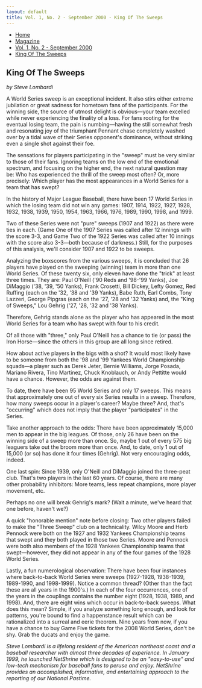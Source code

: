 ```yaml
---
layout: default
title: Vol. 1, No. 2 - September 2000 - King Of The Sweeps
---
```

<nav class="breadcrumb" aria-label="breadcrumbs">
  <ul>
    <li><a href="{{ site.url }}{{ site.baseurl }}">Home</a></li>
    <li><a href="../magazine-home.html">Magazine</a></li>
    <li><a href="bi_vol_1_no_2_home.html">Vol. 1, No. 2 - September 2000</a></li>
    <li class="is-active"><a href="#" aria-current="page">King Of The Sweeps</a></li>
  </ul>
</nav>

<section class="storycontent">
  <h1>King Of The Sweeps</h1>
  <p><em>by Steve Lombardi</em></p>

  <p>
    A World Series sweep is an exceptional incident.  It also stirs either extreme jubilation or great sadness for hometown fans of the participants.  For the winning side, the source of utmost delight is obvious&mdash;your team excelled while never experiencing the finality of a loss.  For fans rooting for the eventual losing team, the pain is numbing&mdash;having the still somewhat fresh and resonating joy of the triumphant Pennant chase completely washed over by a tidal wave of their Series opponent's dominance, without striking even a single shot against their foe.
  </p>

  <p>
    The sensations for players participating in the "sweep" must be very similar to those of their fans.  Ignoring teams on the low end of the emotional spectrum, and focusing on the higher end, the next natural question may be:  Who has experienced the thrill of the sweep most often?  Or, more precisely:  Which player has the most appearances in a World Series for a team that has swept?
  </p>

  <p>
    In the history of Major League Baseball, there have been 17 World Series in which the losing team did not win any games:  1907, 1914, 1922, 1927, 1928, 1932, 1938, 1939, 1950, 1954, 1963, 1966, 1976, 1989, 1990, 1998, and 1999.
  </p>

  <p>
    Two of these Series were not "pure" sweeps (1907 and 1922) as there were ties in each.  (Game One of the 1907 Series was called after 12 innings with the score 3-3, and Game Two of the 1922 Series was called after 10 innings with the score also 3-3&mdash;both because of darkness.)  Still, for the purposes of this analysis, we'll consider 1907 and 1922 to be sweeps.
  </p>

  <p>
    Analyzing the boxscores from the various sweeps, it is concluded that 26 players have played on the sweeping (winning) team in more than one World Series.  Of these twenty six, only eleven have done the "trick" at least three times.  They are:  Paul O'Neill ('90 Reds and '98-'99 Yanks), Joe DiMaggio ('38, '39, '50 Yanks), Frank Crosetti, Bill Dickey, Lefty Gomez, Red Ruffing (each on the '32, '38 and '39 Yanks), Babe Ruth, Earl Combs, Tony Lazzeri, George Pipgras (each on the '27, '28 and '32 Yanks) and, the "King of Sweeps," Lou Gehrig ('27, '28, '32 and '38 Yanks).
  </p>

  <p>
    Therefore, Gehrig stands alone as the player who has appeared in the most World Series for a team who has swept with four to his credit.  
  </p>

  <p>
    Of all those with "three," only Paul O'Neill has a chance to tie (or pass) the Iron Horse&mdash;since the others in this group are all long since retired.
  </p>

  <p>
    How about active players in the bigs with a shot?  It would most likely have to be someone from both the '98 and '99 Yankees World Championship squads&mdash;a player such as Derek Jeter, Bernie Williams, Jorge Posada, Mariano Rivera, Tino Martinez, Chuck Knoblauch, or Andy Pettitte would have a chance.  However, the odds are against them.
  </p>

  <p>
    To date, there have been 95 World Series and only 17 sweeps.  This means that approximately one out of every six Series results in a sweep.  Therefore, how many sweeps occur in a player's career?  Maybe three?  And, that's "occurring" which does not imply that the player "participates" in the Series.
  </p>

  <p>
    Take another approach to the odds:  There have been approximately 15,000 men to appear in the big leagues.  Of those, only 26 have been on the winning side of a sweep more than once.  So, maybe 1 out of every 575 big leaguers take out the broom more than once.  And, to date, only 1 out of 15,000 (or so) has done it four times (Gehrig).  Not very encouraging odds, indeed.
  </p>

  <p>
    One last spin:  Since 1939, only O'Neill and DiMaggio joined the three-peat club.  That's two players in the last 60 years.  Of course, there are many other probability inhibitors:  More teams, less repeat champions, more player movement, etc.
  </p>

  <p>
    Perhaps no one will break Gehrig's mark?  (Wait a minute, we've heard that one before, haven't we?)
  </p>

  <p>
    A quick "honorable mention" note before closing:  Two other players failed to make the "Three Sweep" club on a technicality.  Wilcy Moore and Herb Pennock were both on the 1927 and 1932 Yankees Championship teams that swept and they both played in those two Series.  Moore and Pennock were both also members of the 1928 Yankees Championship teams that swept&mdash;however, they did not appear in any of the four games of the 1928 World Series.
  </p>

  <p>
    Lastly, a fun numerological observation:  There have been four instances where back-to-back World Series were sweeps (1927-1928, 1938-1939, 1989-1990, and 1998-1999).  Notice a common thread?  (Other than the fact these are all years in the 1900's.)  In each of the four occurrences, one of the years in the couplings contains the number eight (1928, 1938, 1989, and 1998).  And, there are eight wins which occur in back-to-back sweeps.  What does this mean?  Simple, if you analyze something long enough, and look for patterns, you're bound to find a happenstance result which can be rationalized into a surreal and eerie theorem.  Nine years from now, if you have a chance to buy Game Five tickets for the 2008 World Series, don't be shy.  Grab the ducats and enjoy the game.
  </p>

  <p>
    <em>Steve Lombardi is a lifelong resident of the American northeast coast and a baseball researcher with almost three decades of experience.  In January 1999, he launched NetShrine which is designed to be an "easy-to-use" and low-tech mechanism for baseball fans to peruse and enjoy.  NetShrine provides an accomplished, informative, and entertaining approach to the reporting of our National Pastime.</em>
  </p>
</section>
